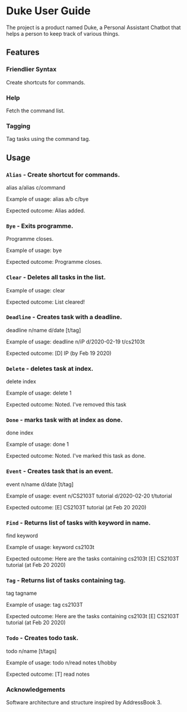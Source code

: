 # Duke User Guide
The project is a product named Duke, a Personal Assistant Chatbot that helps a person to keep track of various things.

## Features 

### Friendlier Syntax
Create shortcuts for commands.

### Help
Fetch the command list.

### Tagging
Tag tasks using the command tag.

## Usage

### `Alias` - Create shortcut for commands.

alias a/alias c/command

Example of usage: 
alias a/b c/bye

Expected outcome:
Alias added.

### `Bye` - Exits programme.

Programme closes.

Example of usage: 
bye

Expected outcome:
Programme closes.

### `Clear` - Deletes all tasks in the list.

Example of usage: 
clear

Expected outcome:
List cleared!

### `Deadline` - Creates task with a deadline.

deadline n/name d/date [t/tag]

Example of usage: 
deadline n/iP d/2020-02-19 t/cs2103t

Expected outcome:
[D] IP (by Feb 19 2020)

### `Delete` - deletes task at index.

delete index
 
Example of usage: 
delete 1

Expected outcome:
Noted. I've removed this task

### `Done` - marks task with at index as done.

done index
 
Example of usage: 
done 1

Expected outcome:
Noted. I've marked this task as done.
  
### `Event` - Creates task that is an event.

event n/name d/date [t/tag]

Example of usage: 
event n/CS2103T tutorial d/2020-02-20 t/tutorial

Expected outcome:
[E] CS2103T tutorial (at Feb 20 2020)    
      
### `Find` - Returns list of tasks with keyword in name.

find keyword

Example of usage: 
keyword cs2103t

Expected outcome:
Here are the tasks containing cs2103t
[E] CS2103T tutorial (at Feb 20 2020)               
           
### `Tag` - Returns list of tasks containing tag.

tag tagname

Example of usage: 
tag cs2103T

Expected outcome:
Here are the tasks containing cs2103t
[E] CS2103T tutorial (at Feb 20 2020)            
          
### `Todo` - Creates todo task.
 
 todo n/name [t/tags]
 
 Example of usage: 
 todo n/read notes t/hobby
 
 Expected outcome:
 [T] read notes 
 
 ### Acknowledgements
 Software architecture and structure inspired by AddressBook 3.
           